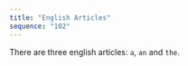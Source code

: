 ```yaml
---
title: "English Articles"
sequence: "102"
---
```


There are three english articles: `a`, `an` and `the`.
